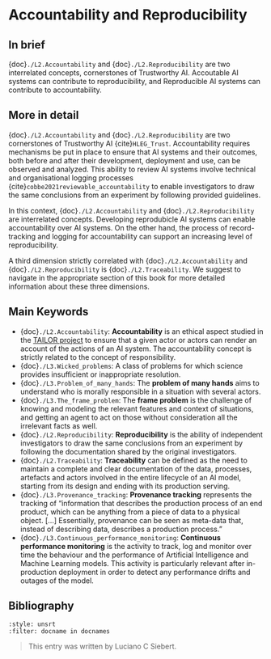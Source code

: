 # Accountability and Reproducibility

## In brief

{doc}`./L2.Accountability` and {doc}`./L2.Reproducibility` are two interrelated concepts, cornerstones of Trustworthy AI. Accoutable AI systems can contribute to reproducibility, and Reproducible AI systems can contribute to accountability.

## More in detail

{doc}`./L2.Accountability` and {doc}`./L2.Reproducibility` are two cornerstones of Trustworthy AI {cite}`HLEG_Trust`. Accountability requires mechanisms be put in place to ensure that AI systems and their outcomes, both before and after their development, deployment and use, can be observed and analyzed. This ability to review AI systems involve technical and organisational logging processes {cite}`cobbe2021reviewable_accountability` to enable investigators to draw the same conclusions from an experiment by following provided guidelines.

In this context, {doc}`./L2.Accountability` and {doc}`./L2.Reproducibility` are interrelated concepts. Developing reprodubicle AI systems can enable accountability over AI systems. On the other hand, the process of record-tracking and logging for accountability can support an increasing level of reproducibility.

A third dimension strictly correlated with {doc}`./L2.Accountability` and {doc}`./L2.Reproducibility` is {doc}`./L2.Traceability`. We suggest to navigate in the appropriate section of this book for more detailed information about these three dimensions.

## Main Keywords

- {doc}`./L2.Accountability`: **Accountability** is an ethical aspect studied in the <a href="https://tailor-network.eu/" target=_blank>TAILOR project</a> to ensure that a given actor or actors can render an account of the actions of an AI system. The accountability concept is strictly related to the concept of responsibility.
- {doc}`./L3.Wicked_problems`: A class of problems for which science provides insufficient or inappropriate resolution.
- {doc}`./L3.Problem_of_many_hands`: The **problem of many hands** aims to understand who is morally responsible in a situation with several actors.
- {doc}`./L3.The_frame_problem`: The **frame problem** is the challenge of knowing and modeling the relevant features and context of situations, and getting an agent to act on those without consideration all the irrelevant facts as well.
- {doc}`./L2.Reproducibility`: **Reproducibility** is the ability of independent investigators to draw the same conclusions from an experiment by following the documentation shared by the original investigators.
- {doc}`./L2.Traceability`: **Traceability** can be defined as the need to maintain a complete and clear documentation of the data, processes, artefacts and actors involved in the entire lifecycle of an AI model, starting from its design and ending with its production serving.
- {doc}`./L3.Provenance_tracking`: **Provenance tracking** represents the tracking of “information that describes the production process of an end product, which can be anything from a piece of data to a physical object. […] Essentially, provenance can be seen as meta-data that, instead of describing data, describes a production process.”
- {doc}`./L3.Continuous_performance_monitoring`: **Continuous performance monitoring** is the activity to track, log and monitor over time the behaviour and the performance of Artificial Intelligence and Machine Learning models. This activity is particularly relevant after in-production deployment in order to detect any performance drifts and outages of the model.

## Bibliography

```{bibliography}
:style: unsrt
:filter: docname in docnames
```

> This entry was written by Luciano C Siebert.
